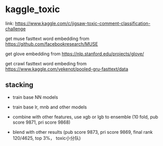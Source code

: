 # kaggle_toxic

link: https://www.kaggle.com/c/jigsaw-toxic-comment-classification-challenge

get muse fasttext word embedding from https://github.com/facebookresearch/MUSE 

get glove embedding from https://nlp.stanford.edu/projects/glove/

get crawl fasttext word embeding from https://www.kaggle.com/yekenot/pooled-gru-fasttext/data

## stacking

* train base NN models

* train base lr, mnb and other models

* combine with other features, use xgb or lgb to ensemble (10 fold, pub score 9871, pri score 9868)

* blend with other results (pub score 9873, pri score 9869, final rank 120/4625, top 3%， toxic小分队)
